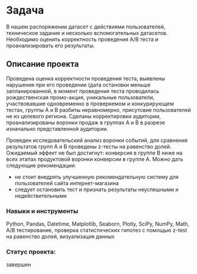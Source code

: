 # Задача

В нашем распоряжении датасет с действиями пользователей, техническое задание и несколько вспомогательных датасетов. Необходимо оценить корректность проведения А/В теста и проанализировать его результаты. 

## Описание проекта
    
   Проведена оценка корректности проведения теста, выявлены нарушения при его проведении (дата остановки меньше запланированной, в момент проведения теста проводилась рождественская промо-акция, уникальные пользователи, участвовавшие одновременно в проверяемом и конкурирующем тестах, группы А и В разбиты неравномерно, присутсвие пользователей не из целевого региона. Сделаны корректировки аудитории, проанализированы воронки продаж в группах А и В в разрезе изначально представленной аудитории.

Проведен исследовательский анализ воронки событий, для сравнения результатов групп А и В проведены z-тесты на равенство долей. Ожидаемый эффект не был достигнут: конверсия в группе B ниже на всех этапах продуктовой воронки конверсии в группе A. Можно дать следующие рекомендации: 

  * не стоит внедрять улучшенную рекомендательную систему для пользователей сайта интернет-магазина
  * следует остановить тест и признать результаты неуспешными и недействительными


###  Навыки и инструменты

 Python, Pandas, Datetime, Matplotlib, Seaborn, Plotly, SciPy, NumPy, Math, А/В тестирование, проверка статистических гипотез с помощью z-test на равенство долей, визуализация данных

### Cтатус проекта: 
завершен
